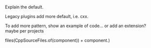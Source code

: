 Explain the default.

Legacy plugins add more default, i.e. cxx.

To add more pattern, show an example of code... or add an extension? maybe per projects

files(CppSourceFiles.of(component)) + component.)
